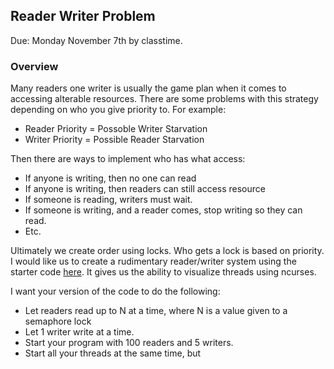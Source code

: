 ## Reader Writer Problem
Due: Monday November 7th by classtime.

### Overview

Many readers one writer is usually the game plan when it comes to accessing alterable resources. There are some problems 
with this strategy depending on who you give priority to. For example:

- Reader Priority = Possoble Writer Starvation
- Writer Priority = Possible Reader Starvation

Then there are ways to implement who has what access:

- If anyone is writing, then no one can read
- If anyone is writing, then readers can still access resource
- If someone is reading, writers must wait.
- If someone is writing, and a reader comes, stop writing so they can read.
- Etc.

Ultimately we create order using locks. Who gets a lock is based on priority. I would like us to create 
a rudimentary reader/writer system using the starter code [here](./starter_code.py). It gives us the ability to visualize threads using ncurses. 

I want your version of the code to do the following:

- Let readers read up to N at a time, where N is a value given to a semaphore lock
- Let 1 writer write at a time.
- Start your program with 100 readers and 5 writers.
- Start all your threads at the same time, but 

